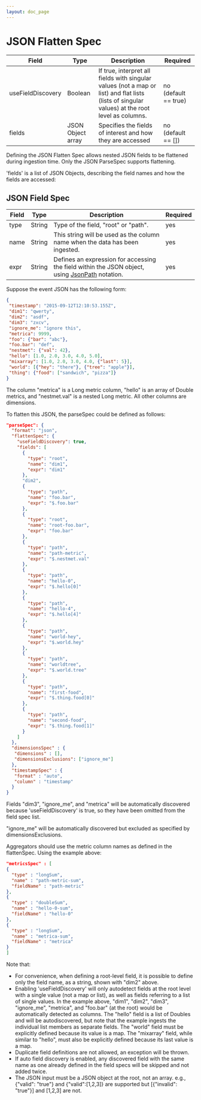 ```yaml
---
layout: doc_page
---
```


# JSON Flatten Spec

| Field | Type | Description | Required |
|-------|------|-------------|----------|
| useFieldDiscovery | Boolean | If true, interpret all fields with singular values (not a map or list) and flat lists (lists of singular values) at the root level as columns. | no (default == true) |
| fields | JSON Object array | Specifies the fields of interest and how they are accessed | no (default == []) |

Defining the JSON Flatten Spec allows nested JSON fields to be flattened during ingestion time. Only the JSON ParseSpec supports flattening.

'fields' is a list of JSON Objects, describing the field names and how the fields are accessed:

## JSON Field Spec

| Field | Type | Description | Required |
|-------|------|-------------|----------|
| type | String | Type of the field, "root" or "path". | yes |
| name | String | This string will be used as the column name when the data has been ingested.  | yes |
| expr | String | Defines an expression for accessing the field within the JSON object, using [JsonPath](https://github.com/jayway/JsonPath) notation. | yes |

Suppose the event JSON has the following form:

```json
{
 "timestamp": "2015-09-12T12:10:53.155Z",
 "dim1": "qwerty",
 "dim2": "asdf",
 "dim3": "zxcv",
 "ignore_me": "ignore this",
 "metrica": 9999,
 "foo": {"bar": "abc"},
 "foo.bar": "def",
 "nestmet": {"val": 42},
 "hello": [1.0, 2.0, 3.0, 4.0, 5.0],
 "mixarray": [1.0, 2.0, 3.0, 4.0, {"last": 5}],
 "world": [{"hey": "there"}, {"tree": "apple"}],
 "thing": {"food": ["sandwich", "pizza"]}
}
```

The column "metrica" is a Long metric column, "hello" is an array of Double metrics, and "nestmet.val" is a nested Long metric. All other columns are dimensions.

To flatten this JSON, the parseSpec could be defined as follows:

```json
"parseSpec": {
  "format": "json",
  "flattenSpec": {
    "useFieldDiscovery": true,
    "fields": [
      {
        "type": "root",
        "name": "dim1",
        "expr": "dim1"
      },
      "dim2",
      {
        "type": "path",
        "name": "foo.bar",
        "expr": "$.foo.bar"
      },
      {
        "type": "root",
        "name": "root-foo.bar",
        "expr": "foo.bar"
      },
      {
        "type": "path",
        "name": "path-metric",
        "expr": "$.nestmet.val"
      },
      {
        "type": "path",
        "name": "hello-0",
        "expr": "$.hello[0]"
      },
      {
        "type": "path",
        "name": "hello-4",
        "expr": "$.hello[4]"
      },
      {
        "type": "path",
        "name": "world-hey",
        "expr": "$.world.hey"
      },
      {
        "type": "path",
        "name": "worldtree",
        "expr": "$.world.tree"
      },
      {
        "type": "path",
        "name": "first-food",
        "expr": "$.thing.food[0]"
      },
      {
        "type": "path",
        "name": "second-food",
        "expr": "$.thing.food[1]"
      }
    ]
  },
  "dimensionsSpec" : {
   "dimensions" : [],
   "dimensionsExclusions": ["ignore_me"]
  },
  "timestampSpec" : {
   "format" : "auto",
   "column" : "timestamp"
  }
}
```

Fields "dim3", "ignore_me", and "metrica" will be automatically discovered because 'useFieldDiscovery' is true, so they have been omitted from the field spec list.

"ignore_me" will be automatically discovered but excluded as specified by dimensionsExclusions.

Aggregators should use the metric column names as defined in the flattenSpec. Using the example above:

```json
"metricsSpec" : [ 
{
  "type" : "longSum",
  "name" : "path-metric-sum",
  "fieldName" : "path-metric"
}, 
{
  "type" : "doubleSum",
  "name" : "hello-0-sum",
  "fieldName" : "hello-0"
},
{
  "type" : "longSum",
  "name" : "metrica-sum",
  "fieldName" : "metrica"
}
]
```

Note that:

* For convenience, when defining a root-level field, it is possible to define only the field name, as a string, shown with "dim2" above.
* Enabling 'useFieldDiscovery' will only autodetect fields at the root level with a single value (not a map or list), as well as fields referring to a list of single values. In the example above, "dim1", "dim2", "dim3", "ignore_me", "metrica", and "foo.bar" (at the root) would be automatically detected as columns. The "hello" field is a list of Doubles and will be autodiscovered, but note that the example ingests the individual list members as separate fields. The "world" field must be explicitly defined because its value is a map. The "mixarray" field, while similar to "hello", must also be explicitly defined because its last value is a map.  
* Duplicate field definitions are not allowed, an exception will be thrown.
* If auto field discovery is enabled, any discovered field with the same name as one already defined in the field specs will be skipped and not added twice.
* The JSON input must be a JSON object at the root, not an array. e.g., {"valid": "true"} and {"valid":[1,2,3]} are supported but [{"invalid": "true"}] and [1,2,3] are not.